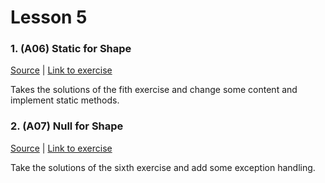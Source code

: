 # Lesson 5

### 1. (A06) Static for Shape
[Source](./A06_static_for_shapes/ExerciseSolution/) | [Link to exercise](http://fsr.github.io/csharp-lessons/exercises/A06_static_for_shapes.html)

Takes the solutions of the fith exercise and change some content and implement static methods.

### 2. (A07) Null for Shape
[Source](./A07_exception_for_shapes/ExerciseSolution/) | [Link to exercise](http://fsr.github.io/csharp-lessons/exercises/A07_exception_for_shapes.html)

Take the solutions of the sixth exercise and add some exception handling.
